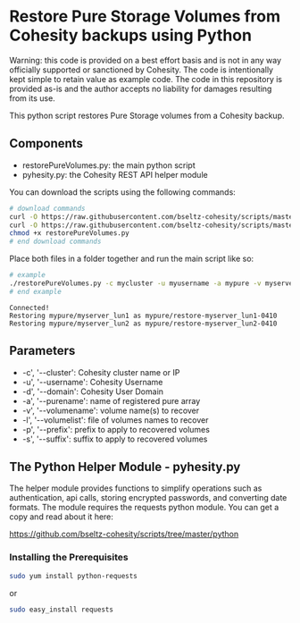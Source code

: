 # Restore Pure Storage Volumes from Cohesity backups using Python

Warning: this code is provided on a best effort basis and is not in any way officially supported or sanctioned by Cohesity. The code is intentionally kept simple to retain value as example code. The code in this repository is provided as-is and the author accepts no liability for damages resulting from its use.

This python script restores Pure Storage volumes from a Cohesity backup.

## Components

* restorePureVolumes.py: the main python script
* pyhesity.py: the Cohesity REST API helper module

You can download the scripts using the following commands:

```bash
# download commands
curl -O https://raw.githubusercontent.com/bseltz-cohesity/scripts/master/python/restorePureVolumes/restorePureVolumes.py
curl -O https://raw.githubusercontent.com/bseltz-cohesity/scripts/master/python/pyhesity.py
chmod +x restorePureVolumes.py
# end download commands
```

Place both files in a folder together and run the main script like so:

```bash
# example
./restorePureVolumes.py -c mycluster -u myusername -a mypure -v myserver_lun1 -v myserver_lun2 -p restore- -s -0410
# end example
```

```text
Connected!
Restoring mypure/myserver_lun1 as mypure/restore-myserver_lun1-0410
Restoring mypure/myserver_lun2 as mypure/restore-myserver_lun2-0410
```

## Parameters

* -c', '--cluster': Cohesity cluster name or IP
* -u', '--username': Cohesity Username
* -d', '--domain': Cohesity User Domain
* -a', '--purename': name of registered pure array
* -v', '--volumename': volume name(s) to recover
* -l', '--volumelist': file of volumes names to recover
* -p', '--prefix': prefix to apply to recovered volumes
* -s', '--suffix': suffix to apply to recovered volumes

## The Python Helper Module - pyhesity.py

The helper module provides functions to simplify operations such as authentication, api calls, storing encrypted passwords, and converting date formats. The module requires the requests python module. You can get a copy and read about it here:

<https://github.com/bseltz-cohesity/scripts/tree/master/python>

### Installing the Prerequisites

```bash
sudo yum install python-requests
```

or

```bash
sudo easy_install requests
```
